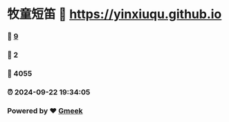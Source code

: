 # 牧童短笛 :link: https://yinxiuqu.github.io 
### :page_facing_up: [9](https://yinxiuqu.github.io/tag.html) 
### :speech_balloon: 2 
### :hibiscus: 4055 
### :alarm_clock: 2024-09-22 19:34:05 
### Powered by :heart: [Gmeek](https://github.com/Meekdai/Gmeek)
